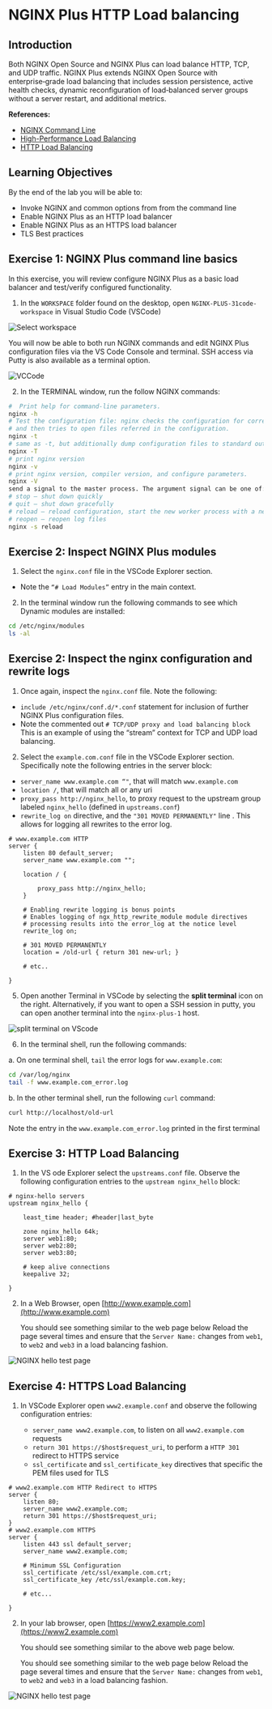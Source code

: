 # NGINX Plus HTTP Load balancing

## Introduction

Both NGINX Open Source and NGINX Plus can load balance HTTP, TCP, and UDP traffic. NGINX Plus extends NGINX Open Source 
with enterprise‑grade load balancing that includes session persistence, active health checks, dynamic reconfiguration of 
load‑balanced server groups without a server restart, and additional metrics.

**References:** 
 * [NGINX Command Line](https://www.nginx.com/resources/wiki/start/topics/tutorials/commandline/)
 * [High-Performance Load Balancing](https://www.nginx.com/products/nginx/load-balancing/)
 * [HTTP Load Balancing](https://docs.nginx.com/nginx/admin-guide/load-balancer/http-load-balancer/)

## Learning Objectives 

By the end of the lab you will be able to: 

 * Invoke NGINX and common options from from the command line
 * Enable NGINX Plus as an HTTP load balancer 
 * Enable NGINX Plus as an HTTPS load balancer 
 * TLS Best practices 

## Exercise 1: NGINX Plus command line basics

In this exercise, you will review configure NGINX Plus as a basic load balancer and test/verify configured functionality.   

1. In the `WORKSPACE` folder found on the desktop, open `NGINX-PLUS-31code-workspace` in Visual Studio Code (VSCode)

![Select workspace](media/2020-06-26_12-41.png)

You will now be able to both run NGINX commands and edit NGINX Plus configuration files via the VS Code Console and 
terminal. SSH access via Putty is also available as a terminal option. 

![VCCode](media/2020-06-26_12-42.png)

2. In the TERMINAL window, run the follow NGINX commands: 

```bash
#  Print help for command-line parameters.
nginx -h 
# Test the configuration file: nginx checks the configuration for correct syntax, 
# and then tries to open files referred in the configuration.
nginx -t 
# same as -t, but additionally dump configuration files to standard output
nginx -T 
# print nginx version
nginx -v
# print nginx version, compiler version, and configure parameters.
nginx -V 
send a signal to the master process. The argument signal can be one of:
# stop — shut down quickly
# quit — shut down gracefully
# reload — reload configuration, start the new worker process with a new configuration, gracefully shut down old worker processes.
# reopen — reopen log files
nginx -s reload 
```

## Exercise 2: Inspect NGINX Plus modules

1. Select the `nginx.conf` file in the VSCode Explorer section. 

 * Note the `“# Load Modules”` entry in the main context. 

2. In the terminal window run the following commands to see which Dynamic modules are installed: 

```bash
cd /etc/nginx/modules  
ls -al 
```

## Exercise 2: Inspect the nginx configuration and rewrite logs

1. Once again, inspect the `nginx.conf` file. Note the following:

 * `include /etc/nginx/conf.d/*.conf` statement for inclusion of further NGINX Plus configuration files.
 * Note the commented out `# TCP/UDP proxy and load balancing block` This is an example of using the “stream” context 
   for TCP and UDP load balancing. 
  
2. Select the `example.com.conf` file in the VSCode Explorer section. Specifically note the following entries in the 
   server block: 

 * `server_name www.example.com “"`, that will match `www.example.com`
 * `location /`, that will match all or any uri 
 * `proxy_pass http://nginx_hello`, to proxy request to the upstream group labeled `nginx_hello` (defined in `upstreams.conf`) 
 * `rewrite_log on` directive, and the `"301 MOVED PERMANENTLY"` line . This allows for logging all rewrites to the error log. 


```nginx
# www.example.com HTTP
server {
    listen 80 default_server;
    server_name www.example.com "";

    location / {
        
        proxy_pass http://nginx_hello;
    }

    # Enabling rewrite logging is bonus points
    # Enables logging of ngx_http_rewrite_module module directives 
    # processing results into the error_log at the notice level
    rewrite_log on;
    
    # 301 MOVED PERMANENTLY
    location = /old-url { return 301 new-url; } 

    # etc..

}

```

5. Open another Terminal in VSCode by selecting the **split terminal** icon on the right.
   Alternatively, if you want to open a SSH session in putty, you can open another terminal into the `nginx-plus-1` host. 

![split terminal on VScode](media/2020-06-26_12-53.png)
 
6. In the terminal shell, run the following commands:

 a. On one terminal shell, `tail` the error logs for `www.example.com`: 

```bash
cd /var/log/nginx 
tail -f www.example.com_error.log 
```

 b. In the other terminal shell, run the following `curl` command: 
 
```bash
curl http://localhost/old-url 
```

Note the entry in the `www.example.com_error.log` printed in the first terminal

## Exercise 3: HTTP Load Balancing

1. In the VS ode Explorer select the `upstreams.conf` file. Observe the following configuration entries to the 
   `upstream nginx_hello` block: 

```nginx
# nginx-hello servers 
upstream nginx_hello {

    least_time header; #header|last_byte 

    zone nginx_hello 64k;
    server web1:80;
    server web2:80;
    server web3:80; 

    # keep alive connections
    keepalive 32;

}
```

2. In a Web Browser, open [http://www.example.com](http://www.example.com)

   You should see something similar to the web page below 
   Reload the page several times and ensure that the `Server Name:` changes from `web1`, to `web2` and `web3` in a load 
   balancing fashion. 

![NGINX hello test page](media/2020-06-26_13-04.png)

## Exercise 4: HTTPS Load Balancing

1. In VSCode Explorer open `www2.example.conf` and observe the following configuration entries: 

   * `server_name www2.example.com`, to listen on all `www2.example.com` requests
   * `return 301 https://$host$request_uri`, to perform a `HTTP 301` redirect to HTTPS service
   * `ssl_certificate` and `ssl_certificate_key` directives that specific the PEM files used for TLS

```nginx
# www2.example.com HTTP Redirect to HTTPS
server {
    listen 80;
    server_name www2.example.com;
    return 301 https://$host$request_uri;
}
# www2.example.com HTTPS
server {
    listen 443 ssl default_server;
    server_name www2.example.com;

    # Minimum SSL Configuration
    ssl_certificate /etc/ssl/example.com.crt;
    ssl_certificate_key /etc/ssl/example.com.key;

    # etc...

}
```

2. In your lab browser, open [https://www2.example.com](https://www2.example.com)

   You should see something similar to the above web page below. 

   You should see something similar to the web page below 
   Reload the page several times and ensure that the `Server Name:` changes from `web1`, to `web2` and `web3` in a load 
   balancing fashion. 

![NGINX hello test page](media/2020-06-26_13-04.png)